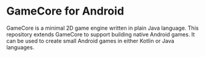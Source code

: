 # GameCore for Android

GameCore is a minimal 2D game engine written in plain Java language. This repository extends GameCore to support building native Android games. It can be used to create small Android games in either Kotlin or Java languages.

